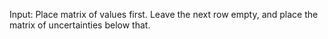 Input: Place matrix of values first. Leave the next row empty, and place the matrix of uncertainties below that.